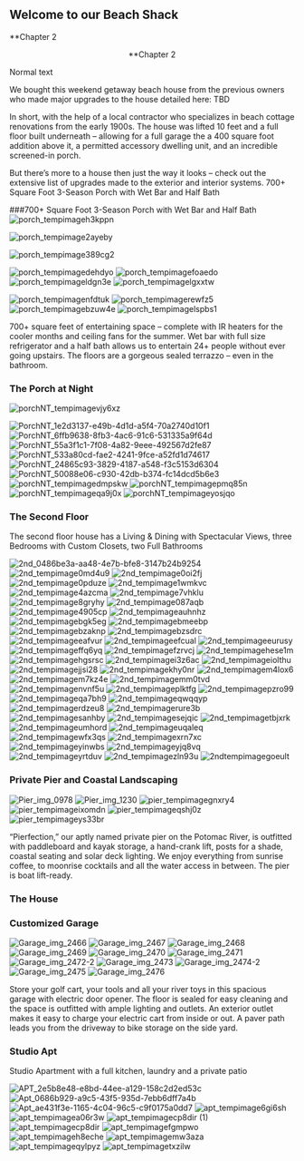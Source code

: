 ## Welcome to our Beach Shack 

**Chapter 2

<p align="center">
  **Chapter 2
  
</p>

Normal text


We bought this weekend getaway beach house from the previous owners who made major upgrades to the house detailed here: TBD

In short, with the help of a local contractor who specializes in beach cottage renovations from the early 1900s. The house was lifted 10 feet and a full floor built underneath – allowing for a full garage the a 400 square foot addition above it, a permitted accessory dwelling unit, and an incredible screened-in porch.

But there’s more to a house then just the way it looks – check out the extensive list of upgrades made to the exterior and interior systems.
700+ Square Foot 3-Season Porch with Wet Bar and Half Bath


###700+ Square Foot 3-Season Porch with Wet Bar and Half Bath
![porch_tempimageh3kppn](https://user-images.githubusercontent.com/94854538/143494858-cb06e8db-8cf3-43eb-98a2-f2a5468fcaa5.jpg)

![porch_tempimage2ayeby](https://user-images.githubusercontent.com/94854538/143494851-0d35b25b-0f1b-4455-a955-9e99beddf7a4.jpg)

![porch_tempimage389cg2](https://user-images.githubusercontent.com/94854538/143494852-7a96fd30-aa03-4ef6-a2f2-79bcc4e70ed2.jpg)

![porch_tempimagedehdyo](https://user-images.githubusercontent.com/94854538/143494855-c93b6cbd-a343-4a16-aaa0-c5d0fe2dcb4e.jpg)
![porch_tempimagefoaedo](https://user-images.githubusercontent.com/94854538/143494856-3525cfb9-0943-42e2-8628-202bdf71c314.jpg)
![porch_tempimageldgn3e](https://user-images.githubusercontent.com/94854538/143494860-fa791c7f-e0a9-44d3-ab26-be3a8daa7602.jpg)
![porch_tempimagelgxxtw](https://user-images.githubusercontent.com/94854538/143494861-9b7e1bb2-b68c-4265-8802-c14dbb88b944.jpg)

![porch_tempimagenfdtuk](https://user-images.githubusercontent.com/94854538/143494863-e5e896c3-e4fa-4430-b71f-e49420b74ceb.jpg)
![porch_tempimagerewfz5](https://user-images.githubusercontent.com/94854538/143494864-89f3ad3c-e65a-41d2-99c3-2749d989bbdf.jpg)
![porch_tempimagebzuw4e](https://user-images.githubusercontent.com/94854538/143494854-2a0d895c-6510-44bd-8739-405682013cac.jpg)
![porch_tempimagelspbs1](https://user-images.githubusercontent.com/94854538/143494862-6a6118b7-f198-4add-84e3-5303bd4bf6e1.jpg)


700+ square feet of entertaining space – complete with IR heaters for the cooler months and ceiling fans for the summer. Wet bar with full size refrigerator and a half bath allows us to entertain 24+ people without ever going upstairs. The floors are a gorgeous sealed terrazzo – even in the bathroom.

### The Porch at Night

![porchNT_tempimagevjy6xz](https://user-images.githubusercontent.com/94854538/143494906-e889e314-d554-4dfd-bfe9-6bb9b70f7938.jpg)

![PorchNT_1e2d3137-e49b-4d1d-a5f4-70a2740d10f1](https://user-images.githubusercontent.com/94854538/143494896-7ff2e1a7-7955-42b5-bbb9-0f5913695ab5.jpg)
![PorchNT_6ffb9638-8fb3-4ac6-91c6-531335a9f64d](https://user-images.githubusercontent.com/94854538/143494897-a3e68001-fa37-4910-b0c7-53bd39391504.jpg)
![PorchNT_55a3f1c1-7f08-4a82-9eee-492567d2fe87](https://user-images.githubusercontent.com/94854538/143494899-128f43b1-a3fa-4aa4-9d06-63aab2d0a701.jpg)
![PorchNT_533a80cd-fae2-4241-9fce-a52fd1d74617](https://user-images.githubusercontent.com/94854538/143494900-ccd7f35d-28c1-411f-98c3-ab5130462cce.jpg)
![PorchNT_24865c93-3829-4187-a548-f3c5153d6304](https://user-images.githubusercontent.com/94854538/143494901-3b48205b-bf12-48a5-8212-068158b9cbe8.jpg)
![PorchNT_50088e06-c930-42db-b374-fc14dcd5b6e3](https://user-images.githubusercontent.com/94854538/143494902-14c99ae3-3b9e-43c3-815d-8f3ec1d26d31.jpg)
![porchNT_tempimagedmpskw](https://user-images.githubusercontent.com/94854538/143494903-cb7c28db-aa0d-4795-93f8-0124e8db96f8.jpg)
![porchNT_tempimagepmq85n](https://user-images.githubusercontent.com/94854538/143494904-5716c7c3-6198-4ea1-8f42-9b8b442d3cc6.jpg)
![porchNT_tempimageqa9j0x](https://user-images.githubusercontent.com/94854538/143494905-ca827f16-0fab-46bf-812e-5770df3ffc39.jpg)
![porchNT_tempimageyosjqo](https://user-images.githubusercontent.com/94854538/143494907-d3f73f50-8900-4cc1-8032-a5713e59410b.jpg)


### The Second Floor
The second floor house has a Living & Dining with Spectacular Views, three Bedrooms with Custom Closets, two Full Bathrooms

![2nd_0486be3a-aa48-4e7b-bfe8-3147b24b9254](https://user-images.githubusercontent.com/94854538/143495115-1d09406e-eeb6-4ee9-95f0-f913a7356a8c.jpg)
![2nd_tempimage0md4u9](https://user-images.githubusercontent.com/94854538/143495117-e5191a86-111c-43c3-a3a4-c163744551f1.jpg)
![2nd_tempimage0oi2fj](https://user-images.githubusercontent.com/94854538/143495118-96aa60ee-49e9-4886-9c2d-e8ccda2ebb63.jpg)
![2nd_tempimage0pduze](https://user-images.githubusercontent.com/94854538/143495119-0a8ad7da-3951-4e80-bf53-dbd1d7cee1d8.jpg)
![2nd_tempimage1wmkvc](https://user-images.githubusercontent.com/94854538/143495120-c949576e-e865-4772-ad09-4278435210ad.jpg)
![2nd_tempimage4azcma](https://user-images.githubusercontent.com/94854538/143495122-bb76f444-94ba-453c-a94d-5590339a0658.jpg)
![2nd_tempimage7vhklu](https://user-images.githubusercontent.com/94854538/143495123-ebf3c86b-fab3-440c-bd2e-9436118dd9f6.jpg)
![2nd_tempimage8gryhy](https://user-images.githubusercontent.com/94854538/143495125-bb92de72-6111-4db0-a94a-42748990f88b.jpg)
![2nd_tempimage087aqb](https://user-images.githubusercontent.com/94854538/143495128-fed5badd-baf9-4ebe-a6b4-4088186cad82.jpg)
![2nd_tempimage4905cp](https://user-images.githubusercontent.com/94854538/143495131-9d9be6cc-3f43-449a-9ba5-4e790f623b0c.jpg)
![2nd_tempimageauhnhz](https://user-images.githubusercontent.com/94854538/143495132-a4f9fc69-192c-4835-b037-6138007a44ea.jpg)
![2nd_tempimagebgk5eg](https://user-images.githubusercontent.com/94854538/143495133-3cee3c2d-84b4-4f51-a628-c888ecc5074a.jpg)
![2nd_tempimagebmeebp](https://user-images.githubusercontent.com/94854538/143495134-a50c2333-e552-436f-908d-53dc2e55177b.jpg)
![2nd_tempimagebzaknp](https://user-images.githubusercontent.com/94854538/143495135-54a1b941-1c03-4614-8882-2ef395e23eb1.jpg)
![2nd_tempimagebzsdrc](https://user-images.githubusercontent.com/94854538/143495136-945d8ee0-b1e5-482b-8e2e-c2c80f577764.jpg)
![2nd_tempimageeafvur](https://user-images.githubusercontent.com/94854538/143495137-db07af1d-234a-4c51-abf4-8f97e5319e5a.jpg)
![2nd_tempimageefcual](https://user-images.githubusercontent.com/94854538/143495139-25938dd7-49eb-4d05-a726-35cbf636be0c.jpg)
![2nd_tempimageeurusy](https://user-images.githubusercontent.com/94854538/143495140-8da8f49f-5936-4399-b801-9532e2115db5.jpg)
![2nd_tempimageffq6yq](https://user-images.githubusercontent.com/94854538/143495141-d10483f0-2591-4585-9896-df94b507f80d.jpg)
![2nd_tempimagefzrvcj](https://user-images.githubusercontent.com/94854538/143495143-3ec9f4c5-d1ad-4287-b632-8c7f3437016f.jpg)
![2nd_tempimagehese1m](https://user-images.githubusercontent.com/94854538/143495144-611eeb16-c741-4052-8a36-ad26fee47d0b.jpg)
![2nd_tempimagehgsrsc](https://user-images.githubusercontent.com/94854538/143495145-1e221cba-e952-4faf-8bce-3666e042afe5.jpg)
![2nd_tempimagei3z6ac](https://user-images.githubusercontent.com/94854538/143495146-252dd07a-d182-481c-baed-452ca0db0b4a.jpg)
![2nd_tempimageiolthu](https://user-images.githubusercontent.com/94854538/143495148-61833b4d-f427-4edc-8ccd-29139fbc1e87.jpg)
![2nd_tempimagejjsi28](https://user-images.githubusercontent.com/94854538/143495150-3138b2c1-8cb6-4690-9604-858e02c079b3.jpg)
![2nd_tempimagekhy0nr](https://user-images.githubusercontent.com/94854538/143495151-b08e87ff-27bc-4186-8b45-93fc5c4e5bef.jpg)
![2nd_tempimagem4lox6](https://user-images.githubusercontent.com/94854538/143495153-ad87eb8b-33db-42c9-be6e-d4bbf8033db6.jpg)
![2nd_tempimagem7kz4e](https://user-images.githubusercontent.com/94854538/143495154-c2f2dd9b-28f9-492f-aa8e-040300186afe.jpg)
![2nd_tempimagemm0tvd](https://user-images.githubusercontent.com/94854538/143495155-5296d196-3236-4191-945e-f5971e4c7581.jpg)
![2nd_tempimagenvnf5u](https://user-images.githubusercontent.com/94854538/143495156-2999e676-0366-4786-b5fa-39923ec6753f.jpg)
![2nd_tempimageplktfg](https://user-images.githubusercontent.com/94854538/143495158-417c2bc7-ae58-4100-8418-88e5743bd241.jpg)
![2nd_tempimagepzro99](https://user-images.githubusercontent.com/94854538/143495159-a600965a-09e3-46e6-8f9b-3d5fed17c1f3.jpg)
![2nd_tempimageqa7bh9](https://user-images.githubusercontent.com/94854538/143495160-a328bea4-411a-4165-80ec-55262e168bd4.jpg)
![2nd_tempimageqwqqyp](https://user-images.githubusercontent.com/94854538/143495162-ea2fb8b8-6622-4f58-b7e1-b88ef9b20afc.jpg)
![2nd_tempimagerdzeu8](https://user-images.githubusercontent.com/94854538/143495164-54da9f47-e0e7-40d0-88ad-2f0fdedfc1ce.jpg)
![2nd_tempimagerure3b](https://user-images.githubusercontent.com/94854538/143495167-3a158a1e-9f00-43a2-80e5-b992cfeacbe8.jpg)
![2nd_tempimagesanhby](https://user-images.githubusercontent.com/94854538/143495169-bdc32bc4-b9e0-4b4a-8b55-0b4fb9d215ac.jpg)
![2nd_tempimagesejqic](https://user-images.githubusercontent.com/94854538/143495170-ab53f410-f1a5-40aa-a592-6afc1715d5e9.jpg)
![2nd_tempimagetbjxrk](https://user-images.githubusercontent.com/94854538/143495173-87baacfb-7e4d-467a-b50a-a2eb36135c82.jpg)
![2nd_tempimageumhord](https://user-images.githubusercontent.com/94854538/143495174-c648e2cb-ebaa-4fae-8fff-671e259e958f.jpg)
![2nd_tempimageuqaleq](https://user-images.githubusercontent.com/94854538/143495176-9c32304c-234a-4c12-8c12-dee8155b7746.jpg)
![2nd_tempimagewfx3qs](https://user-images.githubusercontent.com/94854538/143495177-f70b6a17-c0da-4da1-8542-9549c452445b.jpg)
![2nd_tempimagexrn7xc](https://user-images.githubusercontent.com/94854538/143495178-192d4a54-77d9-434d-9fbd-3b87b4953bf1.jpg)
![2nd_tempimageyinwbs](https://user-images.githubusercontent.com/94854538/143495179-b0923023-9a44-450a-8436-4601cfc25074.jpg)
![2nd_tempimageyjq8vq](https://user-images.githubusercontent.com/94854538/143495181-a8093389-478f-4897-92bd-efc74c5a8bbe.jpg)
![2nd_tempimageyrtduv](https://user-images.githubusercontent.com/94854538/143495182-ec302be1-659b-4a51-b043-85d3267b9fa6.jpg)
![2nd_tempimagezln93u](https://user-images.githubusercontent.com/94854538/143495184-dbdb2c4b-f1fa-44a8-ac23-02e86282e16f.jpg)
![2ndtempimagegoeult](https://user-images.githubusercontent.com/94854538/143495186-0482471d-d2c2-44af-8f8b-6896de2afb18.jpg)


### Private Pier and Coastal Landscaping

![Pier_img_0978](https://user-images.githubusercontent.com/94854538/143497004-bd0a3a3c-7e2e-4edb-94cb-45495ce21407.jpg)
![Pier_img_1230](https://user-images.githubusercontent.com/94854538/143497008-be50d8b1-3888-41fa-bbe0-ee4d35b38488.jpg)
![pier_tempimagegnxry4](https://user-images.githubusercontent.com/94854538/143497010-42fb98d5-f726-4909-8e27-36be737b25b2.jpg)
![pier_tempimageixomdn](https://user-images.githubusercontent.com/94854538/143497012-d18e66f3-e981-48ba-ae21-7dcf37c9e5bd.jpg)
![pier_tempimageqshj0z](https://user-images.githubusercontent.com/94854538/143497013-1ab8224d-6678-4f67-b0bb-edd3cd01b341.jpg)
![pier_tempimageys33br](https://user-images.githubusercontent.com/94854538/143497015-a34f0ddf-f77d-48e5-a18b-36c11b19e130.jpg)

“Pierfection,” our aptly named private pier on the Potomac River, is outfitted with paddleboard and kayak storage, a hand-crank lift, posts for a shade, coastal seating and solar deck lighting. We enjoy everything from sunrise coffee, to moonrise cocktails and all the water access in between. The pier is boat lift-ready.

### The House




### Customized Garage

![Garage_img_2466](https://user-images.githubusercontent.com/94854538/143497059-365eb0a4-981c-473e-afd0-32e4ae904a17.jpeg)
![Garage_img_2467](https://user-images.githubusercontent.com/94854538/143497061-bcfd75ef-9ff9-44e1-9f6f-cf37dd078f58.jpeg)
![Garage_img_2468](https://user-images.githubusercontent.com/94854538/143497062-efe02bc3-8162-40ae-9a59-db92128d05f5.jpeg)
![Garage_img_2469](https://user-images.githubusercontent.com/94854538/143497063-3a248bdb-73bd-4e56-ade0-62c8779c26b5.jpeg)
![Garage_img_2470](https://user-images.githubusercontent.com/94854538/143497064-e061832c-0751-4965-954a-17fa9ffcc392.jpeg)
![Garage_img_2471](https://user-images.githubusercontent.com/94854538/143497066-383607d4-0cfe-4869-b8ab-60e078589230.jpeg)
![Garage_img_2472-2](https://user-images.githubusercontent.com/94854538/143497067-a98139e7-b6c6-48a6-b7f4-b6bb28364a06.jpeg)
![Garage_img_2473](https://user-images.githubusercontent.com/94854538/143497069-f757f553-a55b-471a-b393-591ecfaa175d.jpeg)
![Garage_img_2474-2](https://user-images.githubusercontent.com/94854538/143497070-83da380b-c15d-4a43-b960-baa0d0605560.jpeg)
![Garage_img_2475](https://user-images.githubusercontent.com/94854538/143497071-a71f2a48-dcef-48ab-8491-5c430bc5d20d.jpeg)
![Garage_img_2476](https://user-images.githubusercontent.com/94854538/143497074-0881afe4-cf9f-4559-9f7f-0339ee98ee41.jpeg)


Store your golf cart, your tools and all your river toys in this spacious garage with electric door opener. The floor is sealed for easy cleaning and the space is outfitted with ample lighting and outlets. An exterior outlet makes it easy to charge your electric cart from inside or out. A paver path leads you from the driveway to bike storage on the side yard.

### Studio Apt
Studio Apartment with a full kitchen, laundry and a private patio

![APT_2e5b8e48-e8bd-44ee-a129-158c2d2ed53c](https://user-images.githubusercontent.com/94854538/143497130-8fd868f8-91d3-440b-ae76-6d8419b3dedd.jpg)
![Apt_0686b929-a9c5-43f5-935d-7ebb6dff7a4b](https://user-images.githubusercontent.com/94854538/143497132-83b02bec-aae0-4c31-a783-8370c8fdbe50.jpg)
![Apt_ae431f3e-1165-4c04-96c5-c9f0175a0dd7](https://user-images.githubusercontent.com/94854538/143497133-5bb61780-6d63-4b95-a2cc-4524812eb6dd.jpg)
![apt_tempimage6gi6sh](https://user-images.githubusercontent.com/94854538/143497134-57bd76c9-c797-4629-ae17-a6162d00e360.jpg)
![apt_tempimagea06r3w](https://user-images.githubusercontent.com/94854538/143497135-bf40b2ca-56f5-4a08-83ab-1bf0441aaf45.jpg)
![apt_tempimagecp8dir (1)](https://user-images.githubusercontent.com/94854538/143497139-c042aef3-9851-4dc5-86c3-393196011de6.jpg)
![apt_tempimagecp8dir](https://user-images.githubusercontent.com/94854538/143497140-0f18ee88-a567-46a8-8a11-5b5544bb2d00.jpg)
![apt_tempimagefgmpwo](https://user-images.githubusercontent.com/94854538/143497142-58d18560-d6e4-438d-a9f1-8446f9e67ebc.jpg)
![apt_tempimageh8eche](https://user-images.githubusercontent.com/94854538/143497144-d0eca848-243d-45d3-be30-bf5c07a910ed.jpg)
![apt_tempimagemw3aza](https://user-images.githubusercontent.com/94854538/143497146-8b012799-f7c0-4f22-bea3-9753df1b18dc.jpg)
![apt_tempimageqylpyz](https://user-images.githubusercontent.com/94854538/143497148-aaff59eb-5e04-4121-a4fa-5e006b8d8623.jpg)
![apt_tempimagetxzilw](https://user-images.githubusercontent.com/94854538/143497149-bd03bac6-497d-4175-ab2d-fc88524c8223.jpg)

